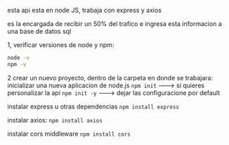 esta api esta en node JS, trabaja con express y axios

es la encargada de recibir un 50% del trafico e ingresa esta informacion a una base de datos sql

1, verificar versiones de node y npm:

``` bash
node -v
npm -v
```

2 crear un nuevo proyecto, dentro de la carpeta en donde se trabajara:
inicializar una nueva aplicacion de node.js 
`npm init` ---> si quieres personalizar la api
`npm init -y` ---> dejar las configuracione por default

instalar express u otras dependencias
`npm install express`

instalar axios:
`npm install axios`

instalar cors middleware
`npm install cors`




